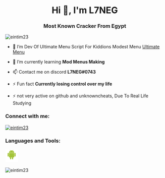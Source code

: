 <h1 align="center">Hi 👋, I'm L7NEG</h1>
<h3 align="center">Most Known Cracker From Egypt</h3>

<p align="left"> <img src="https://komarev.com/ghpvc/?username=eintim23&label=Profile%20views&color=0e75b6&style=flat" alt="eintim23" /> </p>


- 🔭 I’m Dev Of Ultimate Menu Script For Kiddions Modest Menu [Ultimate Menu](https://www.unknowncheats.me/forum/grand-theft-auto-v/565688-1-64-ultimate-unlocker.html)

- 🌱 I’m currently learning **Mod Menus Making**

- 📫 Contact me on discord **L7NEG#0743**

- ⚡ Fun fact **Currently losing control over my life**

- ⚡ not very active on github and unknowncheats, Due To Real Life Studying
<h3 align="left">Connect with me:</h3>
<p align="left">
<a href="https://twitter.com/eintim23" target="blank"><img align="center" src="https://raw.githubusercontent.com/rahuldkjain/github-profile-readme-generator/master/src/images/icons/Social/twitter.svg" alt="eintim23" height="30" width="40" /></a>
</p>

<h3 align="left">Languages and Tools:</h3>
<p align="left"> <a href="https://developer.android.com" target="_blank"> <img src="https://raw.githubusercontent.com/devicons/devicon/master/icons/android/android-original-wordmark.svg" alt="android" width="40" height="40"/> </a>  </p>

<p><img align="center" src="https://github-readme-stats.vercel.app/api/top-langs?username=eintim23&show_icons=true&locale=en&layout=compact" alt="eintim23" /></p>
